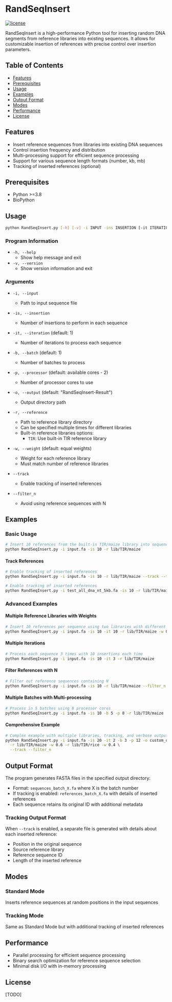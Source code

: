 # RandSeqInsert

[![license](https://img.shields.io/github/license/lutianyu2001/RandSeqInsert.svg)](https://github.com/lutianyu2001/RandSeqInsert/blob/master/LICENSE)

RandSeqInsert is a high-performance Python tool for inserting random DNA segments from reference libraries into existing sequences. It allows for customizable insertion of references with precise control over insertion parameters.

## Table of Contents

- [Features](#features)
- [Prerequisites](#prerequisites)
- [Usage](#usage)
- [Examples](#examples)
- [Output Format](#output-format)
- [Modes](#modes)
- [Performance](#performance)
- [License](#license)

## Features

- Insert reference sequences from libraries into existing DNA sequences
- Control insertion frequency and distribution
- Multi-processing support for efficient sequence processing
- Support for various sequence length formats (number, kb, mb)
- Tracking of inserted references (optional)

## Prerequisites
- Python >=3.8
- BioPython

## Usage

```bash
python RandSeqInsert.py [-h] [-v] -i INPUT -ins INSERTION [-it ITERATION] [-b BATCH] [-p PROCESSOR] [-o OUTPUT] [-r REFERENCE] [-w WEIGHT] [--track] [--filter_n] [--verbose]
```

### Program Information

- `-h, --help`
    - Show help message and exit
- `-v, --version`
    - Show version information and exit

### Arguments

- `-i, --input`
    - Path to input sequence file
- `-is, --insertion`
    - Number of insertions to perform in each sequence

- `-it, --iteration` (default: 1)
    - Number of iterations to process each sequence

- `-b, --batch` (default: 1)
    - Number of batches to process

- `-p, --processor` (default: available cores - 2)
    - Number of processor cores to use

- `-o, --output` (default: "RandSeqInsert-Result")
    - Output directory path

- `-r, --reference`
    - Path to reference library directory
    - Can be specified multiple times for different libraries
    - Built-in reference libraries options:
        - `TIR`: Use built-in TIR reference library

- `-w, --weight` (default: equal weights)
    - Weight for each reference library
    - Must match number of reference libraries

- `--track`
    - Enable tracking of inserted references

- `--filter_n`
    - Avoid using reference sequences with N

## Examples

### Basic Usage

```sh
# Insert 10 references from the built-in TIR/maize library into sequences in input.fa
python RandSeqInsert.py -i input.fa -is 10 -r lib/TIR/maize
```

#### Track References

```sh
# Enable tracking of inserted references
python RandSeqInsert.py -i input.fa -is 10 -r lib/TIR/maize --track --tsd 3
```

```sh
# Enable tracking of inserted references
python RandSeqInsert.py -i test_all_dna_nt_5kb.fa -is 10 -r lib/TIR/maize --track --tsd 3 --visual
```

### Advanced Examples

#### Multiple Reference Libraries with Weights

```sh
# Insert 10 references per sequence using two libraries with different weights
python RandSeqInsert.py -i input.fa -is 10 -it 10 -r lib/TIR/maize -w 0.8 -r lib/TIR/rice -w 0.2 --track
```

#### Multiple Iterations

```sh
# Process each sequence 3 times with 10 insertions each time
python RandSeqInsert.py -i input.fa -is 10 -it 3 -r lib/TIR/maize
```

#### Filter References with N

```sh
# Filter out reference sequences containing N
python RandSeqInsert.py -i input.fa -is 10 -r lib/TIR/maize --filter_n
```

#### Multiple Batches with Multi-processing

```sh
# Process in 5 batches using 8 processor cores
python RandSeqInsert.py -i input.fa -is 10 -b 5 -p 8 -r lib/TIR/maize
```

#### Comprehensive Example

```sh
# Complex example with multiple libraries, tracking, and verbose output
python RandSeqInsert.py -i input.fa -is 20 -it 2 -b 3 -p 12 -o custom_output \
  -r lib/TIR/maize -w 0.6 -r lib/TIR/rice -w 0.4 \
  --track --filter_n
```

## Output Format

The program generates FASTA files in the specified output directory:
- Format: `sequences_batch_X.fa` where X is the batch number
- If tracking is enabled: `references_batch_X.fa` with details of inserted references
- Each sequence retains its original ID with additional metadata

### Tracking Output Format

When `--track` is enabled, a separate file is generated with details about each inserted reference:
- Position in the original sequence
- Source reference library
- Reference sequence ID
- Length of the inserted reference

## Modes

### Standard Mode

Inserts reference sequences at random positions in the input sequences

### Tracking Mode

Same as Standard Mode but with additional tracking of inserted references

## Performance

- Parallel processing for efficient sequence processing
- Binary search optimization for reference sequence selection
- Minimal disk I/O with in-memory processing

## License

[TODO]
